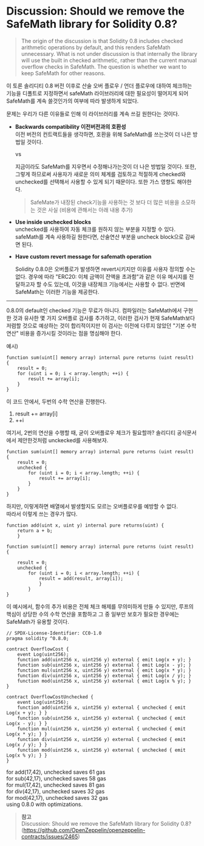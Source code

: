 # Discussion: Should we remove the SafeMath library for Solidity 0.8?


> The origin of the discussion is that Solidity 0.8 includes checked arithmetic operations by default, and this renders SafeMath unnecessary. What is not under discussion is that internally the library will use the built in checked arithmetic, rather than the current manual overflow checks in SafeMath. The question is whether we want to keep SafeMath for other reasons.

이 토론 솔리디티 0.8 버전 이후로 산술 오버 플로우 / 언더 플로우에 대하여 체크하는 기능을 디폴트로 지정하면서 safeMath 라이브러리에 대한 필요성이 떨어지게 되어 SafeMath를 계속 쓸것인가의 여부에 따라 발생하게 되었다.

문제는 우리가 다른 이유들로 인해 이 라이브러리를 계속 쓰길 원한다는 것이다.

- **Backwards compatibility 이전버전과의 호환성**   
이전 버전의 컨트랙트들을 생각하면, 호환을 위해 SafeMath를 쓰는것이 더 나은 방법일 것이다. 

    vs

    지금이라도 SafeMath를 지우면서 수정해나가는것이 더 나은 방법일 것이다. 또한, 그렇게 하므로써 사용자가 새로운 의미 체계를 검토하고 적절하게 checked와 unchecked를 선택해서 사용할 수 있게 되기 때문이다. 또한 가스 영향도 해야한다.


    >SafeMate가 내장된 check기능을 사용하는 것 보다 더 많은 비용을 소모하는 것은 사실 (비용에 관해서는 아래 내용 추가)


- **Use inside unchecked blocks**   
unchecked를 사용하여 자동 체크를 원하지 않는 부분을 지정할 수 있다.
safeMath를 계속 사용하길 원한다면, 산술연산 부분을 uncheck block으로 감싸면 된다.

- **Have custom revert message for safemath operation**   

    Solidity 0.8.0은 오버플로가 발생하면 revert시키지만 이유를 사용자 정의할 수는 없다. 경우에 따라 "ERC20: 이체 금액이 잔액을 초과함"과 같은 이유 메시지를 전달하고자 할 수도 있는데, 이것을 내장체크 기능에서는 사용할 수 없다. 반면에 SafeMath는 이러한 기능을 제공한다.

<hr>


0.8.0의 default인 checked 기능은 무료가 아니다.
컴파일러는 SafeMath에서 구현한 것과 유사한 몇 가지 오버플로 검사를 추가하고, 이러한 검사가 현재 SafeMath보다 저렴할 것으로 예상하는 것이 합리적이지만 이 검사는 이전에 다루지 않았던 "기본 수학 연산" 비용을 증가시킬 것이라는 점을 명심해야 한다.

예시)

```solidity
function sum(uint[] memory array) internal pure returns (uint result) {
    result = 0;
    for (uint i = 0; i < array.length; ++i) { 
        result += array[i]; 
    }
}
```
이 코드 안에서, 두번의 수학 연산을 진행한다.
1. result += array[i]
2. ++i   

여기서, 2번의 연산을 수행할 때, 굳이 오버플로우 체크가 필요할까?
솔리디티 공식문서에서 제안한것처럼 unckecked를 사용해보자.

```solidity
function sum(uint[] memory array) internal pure returns (uint result) {
    result = 0;
    unchecked { 
        for (uint i = 0; i < array.length; ++i) { 
            result += array[i]; 
        } 
    }
}
```
하지만, 이렇게하면 배열에서 발생할지도 모르는 오버플로우를 예방할 수 없다.   
따라서 이렇게 쓰는 경우가 많다.
```solidity
function add(uint x, uint y) internal pure returns(uint) { 
    return a + b; 
    }

function sum(uint[] memory array) internal pure returns (uint result) {

    result = 0;
    unchecked { 
        for (uint i = 0; i < array.length; ++i) { 
            result = add(result, array[i]); 
            } 
        }
} 

```
이 예시에서, 함수의 추가 비용은 전체 체크 해제를 무의미하게 만들 수 있지만, 루프의 핵심이 상당한 수의 수학 연산을 포함하고 그 중 일부만 보호가 필요한 경우에는 SafeMath가 유용할 것이다.

```solidity
// SPDX-License-Identifier: CC0-1.0
pragma solidity ^0.8.0;

contract OverflowCost {
    event Log(uint256);
    function add(uint256 x, uint256 y) external { emit Log(x + y); }
    function sub(uint256 x, uint256 y) external { emit Log(x - y); }
    function mul(uint256 x, uint256 y) external { emit Log(x * y); }
    function div(uint256 x, uint256 y) external { emit Log(x / y); }
    function mod(uint256 x, uint256 y) external { emit Log(x % y); }
}

contract OverflowCostUnchecked {
    event Log(uint256);
    function add(uint256 x, uint256 y) external { unchecked { emit Log(x + y); } }
    function sub(uint256 x, uint256 y) external { unchecked { emit Log(x - y); } }
    function mul(uint256 x, uint256 y) external { unchecked { emit Log(x * y); } }
    function div(uint256 x, uint256 y) external { unchecked { emit Log(x / y); } }
    function mod(uint256 x, uint256 y) external { unchecked { emit Log(x % y); } }
}
```
for add(17,42), unchecked saves 61 gas   
for sub(42,17), unchecked saves 58 gas   
for mul(17,42), unchecked saves 81 gas   
for div(42,17), unchecked saves 32 gas   
for mod(42,17), unchecked saves 32 gas   
using 0.8.0 with optimizations.

> **참고**   
Discussion: Should we remove the SafeMath library for Solidity 0.8?   
(https://github.com/OpenZeppelin/openzeppelin-contracts/issues/2465)







